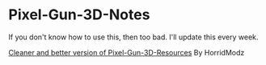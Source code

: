 # Pixel-Gun-3D-Notes

If you don't know how to use this, then too bad. I'll update this every week.



[Cleaner and better version of Pixel-Gun-3D-Resources](https://github.com/HorridModz/Pixel-Gun-3D-Resources) By HorridModz
